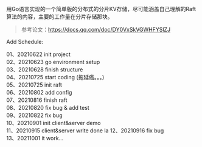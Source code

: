 用Go语言实现的一个简单版的分布式的分片KV存储，尽可能涵盖自己理解的Raft算法的内容，主要的工作量在分片存储那块。

> 参考论文：https://docs.qq.com/doc/DY0VxSkVGWHFYSlZJ


Add Schedule:

01、20210622 init project  
02、20210623 go environment setup  
03、20210628 finish structure   
04、20210725 start coding (拖延癌。。。)  
05、20210725 init raft  
06、20210802 add config  
07、20210816 finish raft  
08、20210820 fix bug & add test  
09、20210822 fix bug  
10、20210901 init client&server demo   
11、20210915 client&server write done la
12、20210916 fix bug  
13、20211001 it work...